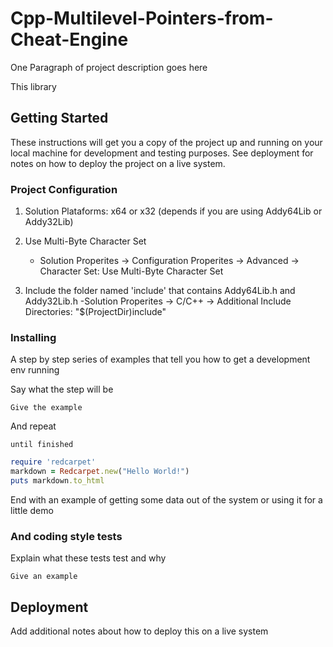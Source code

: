 # Cpp-Multilevel-Pointers-from-Cheat-Engine

One Paragraph of project description goes here

This library 

## Getting Started

These instructions will get you a copy of the project up and running on your local machine for development and testing purposes. See deployment for notes on how to deploy the project on a live system.

### Project Configuration

1. Solution Plataforms: x64 or x32 (depends if you are using Addy64Lib or Addy32Lib) 

2. Use Multi-Byte Character Set 
   - Solution Properites -> Configuration Properites -> Advanced -> Character Set: Use Multi-Byte Character Set

3. Include the folder named 'include' that contains Addy64Lib.h and Addy32Lib.h
   -Solution Properites -> C/C++ -> Additional Include Directories: "$(ProjectDir)include"


### Installing

A step by step series of examples that tell you how to get a development env running

Say what the step will be

```
Give the example
```

And repeat

```
until finished
```

```ruby
require 'redcarpet'
markdown = Redcarpet.new("Hello World!")
puts markdown.to_html
```

End with an example of getting some data out of the system or using it for a little demo


### And coding style tests

Explain what these tests test and why

```
Give an example
```

## Deployment

Add additional notes about how to deploy this on a live system
